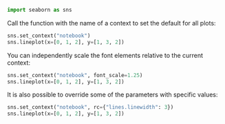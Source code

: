 ```python
import seaborn as sns
```

Call the function with the name of a context to set the default for all plots:


```python
sns.set_context("notebook")
sns.lineplot(x=[0, 1, 2], y=[1, 3, 2])
```

You can independently scale the font elements relative to the current context:


```python
sns.set_context("notebook", font_scale=1.25)
sns.lineplot(x=[0, 1, 2], y=[1, 3, 2])
```

It is also possible to override some of the parameters with specific values:


```python
sns.set_context("notebook", rc={"lines.linewidth": 3})
sns.lineplot(x=[0, 1, 2], y=[1, 3, 2])
```


```python

```
